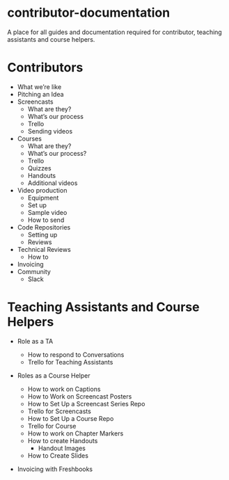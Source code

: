 # contributor-documentation
A place for all guides and documentation required for contributor, teaching assistants and course helpers.

# Contributors
- What we’re like
- Pitching an Idea
- Screencasts
   - What are they?
   - What’s our process
   -  Trello
   - Sending videos 
- Courses
   - What are they?
   - What’s our process?
   - Trello
   - Quizzes
   -  Handouts
   - Additional videos
- Video production
   - Equipment
   - Set up
   - Sample video
   - How to send
- Code Repositories
   - Setting up
   - Reviews
- Technical Reviews
   - How to 
- Invoicing 
- Community
  - Slack

# Teaching Assistants and Course Helpers
- Role as a TA
    - How to respond to Conversations
    - Trello for Teaching Assistants
- Roles as a Course Helper
   - How to work on Captions
   - How to Work on Screencast Posters
   - How to Set Up a Screencast Series Repo
   - Trello for Screencasts 
   - How to Set Up a Course Repo
   - Trello for Course
   - How to work on Chapter Markers
   - How to create Handouts
      - Handout Images 
   - How to Create Slides
  
- Invoicing with Freshbooks

